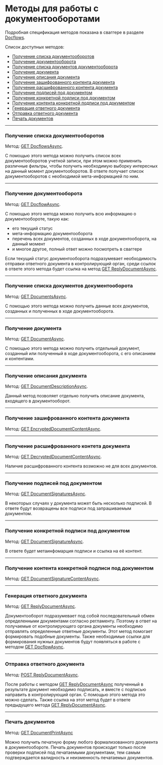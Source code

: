 # Методы для работы с документооборотами
Подробная спецификация методов показана в сваггере в разделе [Docflows](http://extern-api.testkontur.ru/swagger/ui/index#/Docflows).

Список доступных методов:
* [Получение списка документооборотов](#get-dcs)
* [Получение документооборота](#get-dc)
* [Получение списка документов документооборота](#get-docs)
* [Получение документа](#get-doc)
* [Получение описания документа](#get-doc-desc)
* [Получение зашифрованного контента документа](#get-enc-doc-content)
* [Получение расшифрованного контента документа](#get-dec-doc-content)
* [Получение подписей под документом](#get-doc-signs)
* [Получение конкретной подписи под документом](#get-doc-sign)
* [Получение контента конкретной подписи под документом](#get-doc-sign-content)
* [Генерация ответного документа](#get-reply-doc)
* [Отправка ответного документа](#post-reply-doc)
* [Печать документов](#get-print-doc)

------

<a name="get-dcs"></a>
### Получение списка документооборотов 
Метод: [GET DocflowsAsync](http://extern-api.testkontur.ru/swagger/ui/index#!/Docflows/Docflows_GetDocflowsAsync).

С помощью этого метода можно получить список всех документооборотов учетной записи, при этом можно применить различные фильтры, чтобы получить необходимую выборку интересных на данный момент документооборотов. В ответе получает список документооборотов с необходимой мета-информацией по ним.

------

<a name="get-dc"></a>
### Получение документооборота 
Метод: [GET DocflowAsync](http://extern-api.testkontur.ru/swagger/ui/index#!/Docflows/Docflows_GetDocflowAsync).

С помощью этого метода можно получить всю информацию о документообороте, такую как:
* его текущий статус
* мета-информацию документооборота
* перечень всех документов, созданных в ходе документооборота, на данный момент
* и многое другое, полный ответ можно посмотреть в сваггере

Если текущий статус документооборота подразумевает необходимость отправки ответного документа в контролирующий орган, среди ссылок в ответе этого метода будет ссылка на метод [GET ReplyDocumentAsync](http://extern-api.testkontur.ru/swagger/ui/index#!/Docflows/Docflows_GetReplyDocumentAsync).

------

<a name="get-docs"></a>
### Получение списка документов документооборота 
Метод: [GET DocumentsAsync](http://extern-api.testkontur.ru/swagger/ui/index#!/Docflows/Docflows_GetDocumentsAsync).

С помощью этого метода можно получить данные всех документов, созданных и полученных в ходе документооборота.

------

<a name="get-doc"></a>
### Получение документа 
Метод: [GET DocumentAsync](http://extern-api.testkontur.ru/swagger/ui/index#!/Docflows/Docflows_GetDocumentAsync).

C помощью этого метода можно получить отдельный документ, созданный или полученный в ходе документооборота, с его описанием и контентами.

------

<a name="get-doc-desc"></a>
### Получение описания документа 
Метод: [GET DocumentDescriptionAsync](http://extern-api.testkontur.ru/swagger/ui/index#!/Docflows/Docflows_GetDocumentDescriptionAsync).

Данный метод позволяет отдельно получить описание документа, входящего в документооборот.

------

<a name="get-enc-doc-content"></a>
### Получение зашифрованного контента документа 
Метод: [GET EncryptedDocumentContentAsync](http://extern-api.testkontur.ru/swagger/ui/index#!/Docflows/Docflows_GetEncryptedDocumentContentAsync).

------

<a name="get-dec-doc-content"></a>
### Получение расшифрованного контета документа 
Метод: [GET DecryptedDocumentContentAsync](http://extern-api.testkontur.ru/swagger/ui/index#!/Docflows/Docflows_GetDecryptedDocumentContentAsync).

Наличие расшифрованного контента возможно не для всех документов.

------

<a name="get-doc-signs"></a>
### Получение подписей под документом 
Метод: [GET DocumentSignaturesAsync](http://extern-api.testkontur.ru/swagger/ui/index#!/Docflows/Docflows_GetDocumentSignaturesAsync).

В некоторых случаях у документа может быть несколько подписей. В ответе будут возвращены все подписи под запрашиваемым документом.

------

<a name="get-doc-sign"></a>
### Получение конкретной подписи под документом 
Метод: [GET DocumentSignatureAsync](http://extern-api.testkontur.ru/swagger/ui/index#!/Docflows/Docflows_GetDocumentSignatureAsync).

В ответе будет метаинфомарция подписи и ссылка на её контент.

------

<a name="get-doc-sign-content"></a>
### Получение контента конкретной подписи под документом 
Метод: [GET DocumentSignatureContentAsync](http://extern-api.testkontur.ru/swagger/ui/index#!/Docflows/Docflows_GetDocumentSignatureContentAsync).

------

<a name="get-reply-doc"></a>
### Генерация ответного документа 
Метод: [GET ReplyDocumentAsync](http://extern-api.testkontur.ru/swagger/ui/index#!/Docflows/Docflows_GetReplyDocumentAsync).

Документооборот подразумевает под собой последовательный обмен определенными документами согласно регламенту. Поэтому в ответ на получаемые от контролирующего органа документы необходимо отправлять определенные ответные документы. Этот метод помогает формировать подобные документы. Также необходимые ссылки для формирования нужных документов будут появляться в работе с методом [GET DocflowAsync](http://extern-api.testkontur.ru/swagger/ui/index#!/Docflows/Docflows_GetDocflowAsync).

------

<a name="post-reply-doc"></a>
### Отправка ответного документа 
Метод: [POST ReplyDocumentAsync](http://extern-api.testkontur.ru/swagger/ui/index#!/Docflows/Docflows_SendReplyDocumentAsync).

После работы с методом [GET ReplyDocumentAsync](http://extern-api.testkontur.ru/swagger/ui/index#!/Docflows/Docflows_GetReplyDocumentAsync) полученный в результате документ необходимо подписать, и вместе с подписью направить в контролирующий орган. С помощью этого метода это можно сделать. Также ссылка на этот метод будет в ответе предыдущего метода [GET ReplyDocumentAsync](http://extern-api.testkontur.ru/swagger/ui/index#!/Docflows/Docflows_GetReplyDocumentAsync).

------

<a name="get-print-doc"></a>
### Печать документов 
Метод: [GET DocumentPrintAsync](http://extern-api.testkontur.ru/swagger/ui/index#!/Docflows/Docflows_GetDocumentPrintAsync)

Можно получить печатную форму любого формализованного документа в документообороте. Печать документов происходит только после проверки подписей под печатаемыми документами, тем самым подтверждается валидность и неизменность печатаемых документов.
